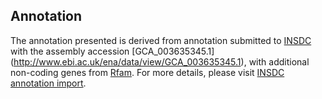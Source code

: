
Annotation
----------

The annotation presented is derived from annotation submitted to
[INSDC](http://www.insdc.org) with the assembly accession [GCA\_003635345.1]
(http://www.ebi.ac.uk/ena/data/view/GCA_003635345.1),
with additional non-coding genes from
[Rfam](http://rfam.xfam.org/). For more details, please visit [INSDC
annotation import](http://ensemblgenomes.org/info/data/insdc_annotation).
